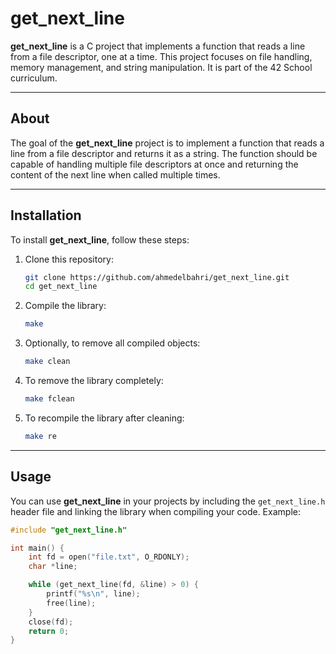 # get_next_line

**get_next_line** is a C project that implements a function that reads a line from a file descriptor, one at a time. This project focuses on file handling, memory management, and string manipulation. It is part of the 42 School curriculum.

---

## About

The goal of the **get_next_line** project is to implement a function that reads a line from a file descriptor and returns it as a string. The function should be capable of handling multiple file descriptors at once and returning the content of the next line when called multiple times.

---

## Installation

To install **get_next_line**, follow these steps:

1. Clone this repository:
    ```bash
    git clone https://github.com/ahmedelbahri/get_next_line.git
    cd get_next_line
    ```

2. Compile the library:
    ```bash
    make
    ```

3. Optionally, to remove all compiled objects:
    ```bash
    make clean
    ```

4. To remove the library completely:
    ```bash
    make fclean
    ```

5. To recompile the library after cleaning:
    ```bash
    make re
    ```

---

## Usage

You can use **get_next_line** in your projects by including the `get_next_line.h` header file and linking the library when compiling your code. Example:

```c
#include "get_next_line.h"

int main() {
    int fd = open("file.txt", O_RDONLY);
    char *line;

    while (get_next_line(fd, &line) > 0) {
        printf("%s\n", line);
        free(line);
    }
    close(fd);
    return 0;
}
